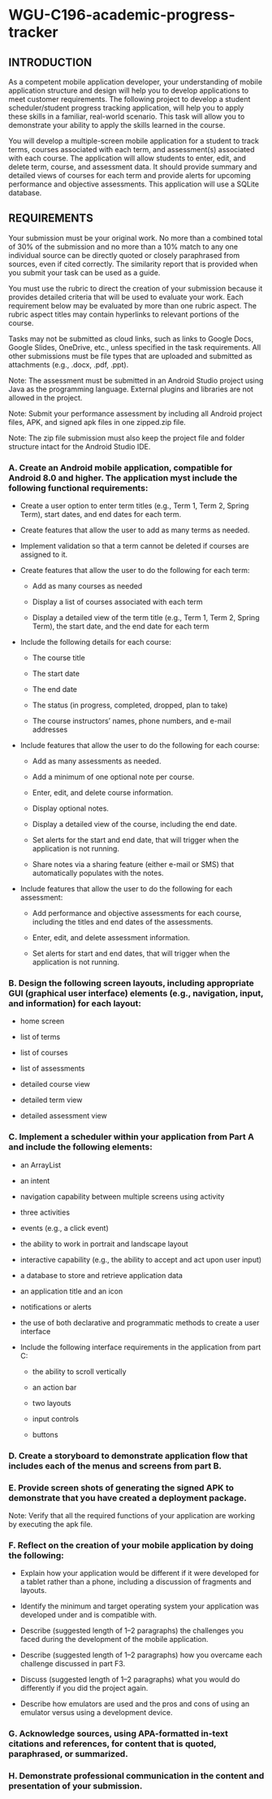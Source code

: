 # WGU-C196-academic-progress-tracker

## INTRODUCTION
As a competent mobile application developer, your understanding of mobile application structure and design will help you to develop applications to meet customer requirements. The following project to develop a student scheduler/student progress tracking application, will help you to apply these skills in a familiar, real-world scenario. This task will allow you to demonstrate your ability to apply the skills learned in the course.

You will develop a multiple-screen mobile application for a student to track terms, courses associated with each term, and assessment(s) associated with each course. The application will allow students to enter, edit, and delete term, course, and assessment data. It should provide summary and detailed views of courses for each term and provide alerts for upcoming performance and objective assessments. This application will use a SQLite database.

## REQUIREMENTS
Your submission must be your original work. No more than a combined total of 30% of the submission and no more than a 10% match to any one individual source can be directly quoted or closely paraphrased from sources, even if cited correctly. The similarity report that is provided when you submit your task can be used as a guide.

You must use the rubric to direct the creation of your submission because it provides detailed criteria that will be used to evaluate your work. Each requirement below may be evaluated by more than one rubric aspect. The rubric aspect titles may contain hyperlinks to relevant portions of the course.

Tasks may not be submitted as cloud links, such as links to Google Docs, Google Slides, OneDrive, etc., unless specified in the task requirements. All other submissions must be file types that are uploaded and submitted as attachments (e.g., .docx, .pdf, .ppt).

Note: The assessment must be submitted in an Android Studio project using Java as the programming language. External plugins and libraries are not allowed in the project.

Note: Submit your performance assessment by including all Android project files, APK, and signed apk files in one zipped.zip file.

Note: The zip file submission must also keep the project file and folder structure intact for the Android Studio IDE.


### A.  Create an Android mobile application, compatible for Android 8.0 and higher. The application myst include the following functional requirements:

 * Create a user option to enter term titles (e.g., Term 1, Term 2, Spring Term), start dates, and end dates for each term.

 * Create features that allow the user to add as many terms as needed.

 * Implement validation so that a term cannot be deleted if courses are assigned to it.

 * Create features that allow the user to do the following for each term:

   * Add as many courses as needed

   * Display a list of courses associated with each term

   * Display a detailed view of the term title (e.g., Term 1, Term 2, Spring Term), the start date, and the end date for each term

 * Include the following details for each course:

    * The course title

    * The start date

    * The end date

    * The status (in progress, completed, dropped, plan to take)

    * The course instructors’ names, phone numbers, and e-mail addresses 

 * Include features that allow the user to do the following for each course:

    * Add as many assessments as needed.

    * Add a minimum of one optional note per course.

    * Enter, edit, and delete course information.

    * Display optional notes.

    * Display a detailed view of the course, including the end date.

    * Set alerts for the start and end date, that will trigger when the application is not running.

    * Share notes via a sharing feature (either e-mail or SMS) that automatically populates with the notes.

 * Include features that allow the user to do the following for each assessment:

    * Add performance and objective assessments for each course, including the titles and end dates of the assessments.

    * Enter, edit, and delete assessment information.

    * Set alerts for start and end dates, that will trigger when the application is not running.
 

### B.  Design the following screen layouts, including appropriate GUI (graphical user interface) elements (e.g., navigation, input, and information) for each layout:

 * home screen

 * list of terms

 * list of courses

 * list of assessments

 * detailed course view

 * detailed term view

 * detailed assessment view
 

### C.  Implement a scheduler within your application from Part A and include the following elements:

 * an ArrayList

 * an intent

 * navigation capability between multiple screens using activity

 * three activities

 * events (e.g., a click event)

 * the ability to work in portrait and landscape layout

 * interactive capability (e.g., the ability to accept and act upon user input)

 * a database to store and retrieve application data

 * an application title and an icon

 * notifications or alerts

 * the use of both declarative and programmatic methods to create a user interface
 

 * Include the following interface requirements in the application from part C:

    * the ability to scroll vertically

    * an action bar

    * two layouts

    * input controls

    * buttons
 

### D.  Create a storyboard to demonstrate application flow that includes each of the menus and screens from part B.
 

### E.  Provide screen shots of generating the signed APK to demonstrate that you have created a deployment package.
 

Note: Verify that all the required functions of your application are working by executing the apk file.
 

### F.  Reflect on the creation of your mobile application by doing the following:

 * Explain how your application would be different if it were developed for a tablet rather than a phone, including a discussion of fragments and layouts.

 * Identify the minimum and target operating system your application was developed under and is compatible with.

 * Describe (suggested length of 1–2 paragraphs) the challenges you faced during the development of the mobile application.

 * Describe (suggested length of 1–2 paragraphs) how you overcame each challenge discussed in part F3.

 * Discuss (suggested length of 1–2 paragraphs) what you would do differently if you did the project again.

 * Describe how emulators are used and the pros and cons of using an emulator versus using a development device.
 

### G.  Acknowledge sources, using APA-formatted in-text citations and references, for content that is quoted, paraphrased, or summarized.
 

### H.  Demonstrate professional communication in the content and presentation of your submission.
 
